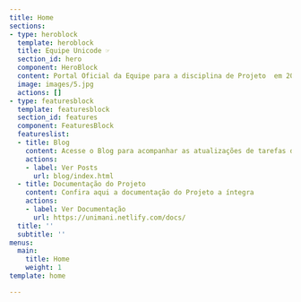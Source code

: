 ```yaml
---
title: Home
sections:
- type: heroblock
  template: heroblock
  title: Equipe Unicode ☞
  section_id: hero
  component: HeroBlock
  content: Portal Oficial da Equipe para a disciplina de Projeto  em 2019.2
  image: images/5.jpg
  actions: []
- type: featuresblock
  template: featuresblock
  section_id: features
  component: FeaturesBlock
  featureslist:
  - title: Blog
    content: Acesse o Blog para acompanhar as atualizações de tarefas da equipe.
    actions:
    - label: Ver Posts
      url: blog/index.html
  - title: Documentação do Projeto
    content: Confira aqui a documentação do Projeto a íntegra
    actions:
    - label: Ver Documentação
      url: https://unimani.netlify.com/docs/
  title: ''
  subtitle: ''
menus:
  main:
    title: Home
    weight: 1
template: home

---
```

